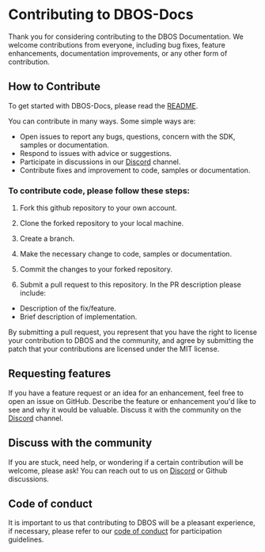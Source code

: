 # Contributing to DBOS-Docs

Thank you for considering contributing to the DBOS Documentation. We welcome contributions from everyone, including bug fixes, feature enhancements, documentation improvements, or any other form of contribution.

## How to Contribute

To get started with DBOS-Docs, please read the [README](README.md).

You can contribute in many ways. Some simple ways are:
* Open issues to report any bugs, questions, concern with the SDK, samples or documentation.
* Respond to issues with advice or suggestions.
* Participate in discussions in our [Discord](https://discord.gg/fMwQjeW5zg) channel.
* Contribute fixes and improvement to code, samples or documentation.

### To contribute code, please follow these steps:

1. Fork this github repository to your own account.

2. Clone the forked repository to your local machine.

3. Create a branch.

4. Make the necessary change to code, samples or documentation.

5. Commit the changes to your forked repository.

6. Submit a pull request to this repository.
In the PR description please include:
* Description of the fix/feature.
* Brief description of implementation.

By submitting a pull request, you represent that you have the right to license your contribution to DBOS and the community, and agree by submitting the patch that your contributions are licensed under the MIT license.

## Requesting features

If you have a feature request or an idea for an enhancement, feel free to open an issue on GitHub. Describe the feature or enhancement you'd like to see and why it would be valuable. Discuss it with the community on the [Discord](https://discord.gg/fMwQjeW5zg) channel.

## Discuss with the community

If you are stuck, need help, or wondering if a certain contribution will be welcome, please ask! You can reach out to us on  [Discord](https://discord.gg/fMwQjeW5zg) or Github discussions.

## Code of conduct

It is important to us that contributing to DBOS will be a pleasant experience, if necessary, please refer to our [code of conduct](CODE_OF_CONDUCT.md) for participation guidelines.